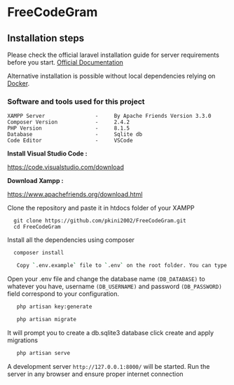 # FreeCodeGram

## Installation steps

Please check the official laravel installation guide for server requirements before you start. [Official Documentation](https://laravel.com/docs/5.4/installation#installation)

Alternative installation is possible without local dependencies relying on [Docker](#docker). 

### Software and tools used for this project

```
XAMPP Server                -     By Apache Friends Version 3.3.0
Composer Version            -     2.4.2
PHP Version                 -     8.1.5
Database                    -     Sqlite db
Code Editor                 -     VSCode
```


**Install Visual Studio Code :** 

https://code.visualstudio.com/download
   

**Download Xampp :**

https://www.apachefriends.org/download.html 

Clone the repository and paste it in htdocs folder of your XAMPP

 ```git
   git clone https://github.com/pkini2002/FreeCodeGram.git
   cd FreeCodeGram
   ```

Install all the dependencies using composer

 ```bash
   composer install
   ```

```bash
   Copy `.env.example` file to `.env` on the root folder. You can type copy `.env.example .env` if using command prompt Windows or `cp .env.example .env` if using terminal, Ubuntu
```

Open your .env file and change the database name `(DB_DATABASE)` to whatever you have, username `(DB_USERNAME)` and password `(DB_PASSWORD)` field correspond to your configuration.


```bash
   php artisan key:generate
```

```bash
   php artisan migrate
```

It will prompt you to create a db.sqlite3 database click create and apply migrations

```bash
   php artisan serve
```

A development server `http://127.0.0.1:8000/` will be started. Run the server in any browser and ensure proper internet connection